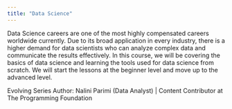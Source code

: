 ```yaml
---
title: "Data Science"
---
```


Data Science careers are one of the most highly compensated careers worldwide currently. Due to its broad application in every industry, there is a higher demand for data scientists who can analyze complex data and communicate the results effectively. In this course, we will be covering the basics of data science and learning the tools used for data science from scratch. We will start the lessons at the beginner level and move up to the advanced level.

<div class="alert alert--danger" role="alert">
Evolving Series Author: Nalini Parimi (Data Analyst) | Content Contributor at The Programming Foundation
</div>
